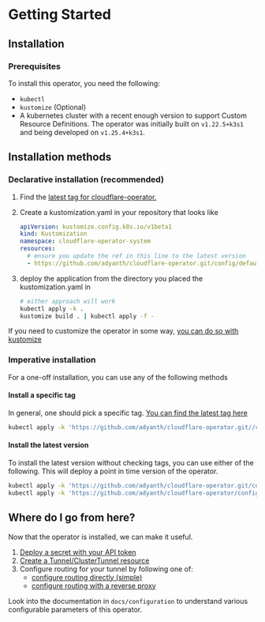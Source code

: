 # Getting Started

## Installation

### Prerequisites

To install this operator, you need the following:

- `kubectl`
- `kustomize` (Optional)
- A kubernetes cluster with a recent enough version to support Custom Resource Definitions. The operator was initially built on `v1.22.5+k3s1` and being developed on `v1.25.4+k3s1`.

## Installation methods

### Declarative installation (recommended)

1. Find the [latest tag for cloudflare-operator.](https://github.com/adyanth/cloudflare-operator/tags)
1. Create a kustomization.yaml in your repository that looks like
   ```yaml
   apiVersion: kustomize.config.k8s.io/v1beta1
   kind: Kustomization
   namespace: cloudflare-operator-system
   resources:
     # ensure you update the ref in this line to the latest version
     - https://github.com/adyanth/cloudflare-operator.git/config/default?ref=v0.11.1
   ```

1. deploy the application from the directory you placed the kustomization.yaml in
   ```bash
   # either approach will work
   kubectl apply -k .
   kustomize build . | kubectl apply -f -
   ```

If you need to customize the operator in some way, [you can do so with kustomize](https://glasskube.dev/blog/patching-with-kustomize/)

### Imperative installation

For a one-off installation, you can use any of the following methods

#### Install a specific tag

In general, one should pick a specific tag.
[You can find the latest tag here](https://github.com/adyanth/cloudflare-operator/tags)

```bash
kubectl apply -k 'https://github.com/adyanth/cloudflare-operator.git//config/default?ref=v0.13.0'
```

#### Install the latest version

To install the latest version without checking tags, you can use either of the following.
This will deploy a point in time version of the operator.

```bash
kubectl apply -k 'https://github.com/adyanth/cloudflare-operator.git/config/default?ref=main'
kubectl apply -k 'https://github.com/adyanth/cloudflare-operator/config/default'
```


## Where do I go from here?

Now that the operator is installed, we can make it useful.

1. [Deploy a secret with your API token](./docs/examples/operator-authentication)
1. [Create a Tunnel/ClusterTunnel resource](./docs/examples/tunnel-simple)
1. Configure routing for your tunnel by following one of:
    - [configure routing directly (simple)](./docs/examples/tunnel-binding-simple)
    - [configure routing with a reverse proxy](./docs/examples/tunnel-binding-with-reverse-proxy)

Look into the documentation in `docs/configuration` to understand various configurable parameters of this operator.
